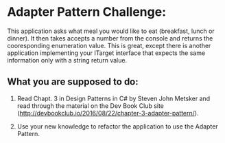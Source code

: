 # Adapter Pattern Challenge:

This application asks what meal you would like to eat (breakfast, lunch or dinner). It then takes accepts a number from the console and returns the cooresponding enumeration value. This is great, except there is another application implementing your ITarget interface that expects the same information only with a string return value. 

## What you are supposed to do:

1. Read Chapt. 3 in Design Patterns in C# by Steven John Metsker and read through the material on the Dev Book Club site (http://devbookclub.io/2016/08/22/chapter-3-adapter-pattern/).

2. Use your new knowledge to refactor the application to use the Adapter Pattern. 
